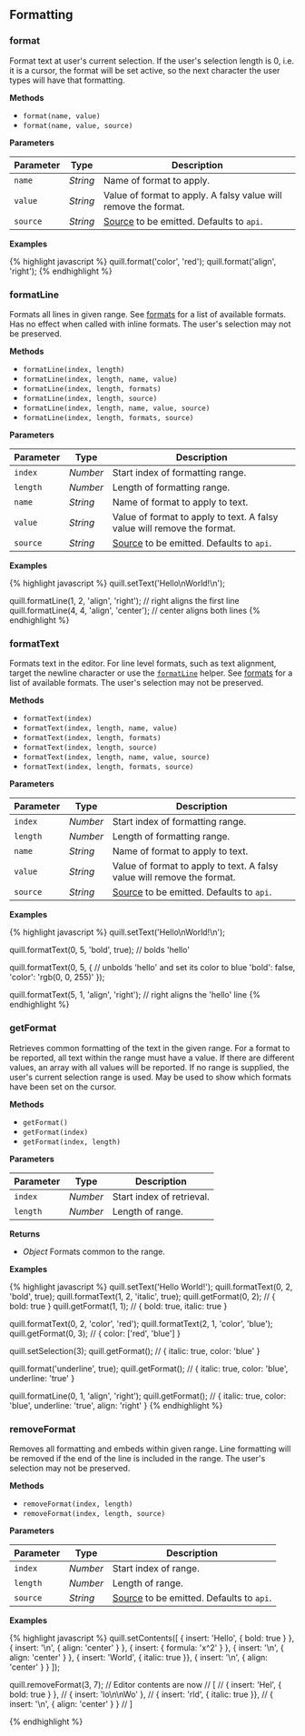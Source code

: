## Formatting

### format

Format text at user's current selection. If the user's selection length is 0, i.e. it is a cursor, the format will be set active, so the next character the user types will have that formatting.

**Methods**

- `format(name, value)`
- `format(name, value, source)`

**Parameters**

| Parameter | Type     | Description
|-----------|----------|------------
| `name`    | _String_ | Name of format to apply.
| `value`   | _String_ | Value of format to apply. A falsy value will remove the format.
| `source`  | _String_ | [Source](/docs/api/#text-change) to be emitted. Defaults to `api`.

**Examples**

{% highlight javascript %}
quill.format('color', 'red');
quill.format('align', 'right');
{% endhighlight %}


### formatLine

Formats all lines in given range. See [formats](/docs/formats/) for a list of available formats. Has no effect when called with inline formats. The user's selection may not be preserved.

**Methods**

- `formatLine(index, length)`
- `formatLine(index, length, name, value)`
- `formatLine(index, length, formats)`
- `formatLine(index, length, source)`
- `formatLine(index, length, name, value, source)`
- `formatLine(index, length, formats, source)`

**Parameters**

| Parameter | Type     | Description
|-----------|----------|------------
| `index`   | _Number_ | Start index of formatting range.
| `length`  | _Number_ | Length of formatting range.
| `name`    | _String_ | Name of format to apply to text.
| `value`   | _String_ | Value of format to apply to text. A falsy value will remove the format.
| `source`  | _String_ | [Source](/docs/api/#text-change) to be emitted. Defaults to `api`.

**Examples**

{% highlight javascript %}
quill.setText('Hello\nWorld!\n');

quill.formatLine(1, 2, 'align', 'right');   // right aligns the first line
quill.formatLine(4, 4, 'align', 'center');  // center aligns both lines
{% endhighlight %}


### formatText

Formats text in the editor. For line level formats, such as text alignment, target the newline character or use the [`formatLine`](#formatline) helper. See [formats](/docs/formats/) for a list of available formats. The user's selection may not be preserved.

**Methods**

- `formatText(index)`
- `formatText(index, length, name, value)`
- `formatText(index, length, formats)`
- `formatText(index, length, source)`
- `formatText(index, length, name, value, source)`
- `formatText(index, length, formats, source)`

**Parameters**

| Parameter | Type     | Description
|-----------|----------|------------
| `index`   | _Number_ | Start index of formatting range.
| `length`  | _Number_ | Length of formatting range.
| `name`    | _String_ | Name of format to apply to text.
| `value`   | _String_ | Value of format to apply to text. A falsy value will remove the format.
| `source`  | _String_ | [Source](/docs/api/#text-change) to be emitted. Defaults to `api`.

**Examples**

{% highlight javascript %}
quill.setText('Hello\nWorld!\n');

quill.formatText(0, 5, 'bold', true);      // bolds 'hello'

quill.formatText(0, 5, {                   // unbolds 'hello' and set its color to blue
  'bold': false,
  'color': 'rgb(0, 0, 255)'
});

quill.formatText(5, 1, 'align', 'right');  // right aligns the 'hello' line
{% endhighlight %}


### getFormat

Retrieves common formatting of the text in the given range. For a format to be reported, all text within the range must have a value. If there are different values, an array with all values will be reported. If no range is supplied, the user's current selection range is used. May be used to show which formats have been set on the cursor.

**Methods**

- `getFormat()`
- `getFormat(index)`
- `getFormat(index, length)`

**Parameters**

| Parameter | Type     | Description
|-----------|----------|------------
| `index`   | _Number_ | Start index of retrieval.
| `length`  | _Number_ | Length of range.

**Returns**

- _Object_ Formats common to the range.

**Examples**

{% highlight javascript %}
quill.setText('Hello World!');
quill.formatText(0, 2, 'bold', true);
quill.formatText(1, 2, 'italic', true);
quill.getFormat(0, 2);   // { bold: true }
quill.getFormat(1, 1);   // { bold: true, italic: true }

quill.formatText(0, 2, 'color', 'red');
quill.formatText(2, 1, 'color', 'blue');
quill.getFormat(0, 3);   // { color: ['red', 'blue'] }

quill.setSelection(3);
quill.getFormat();       // { italic: true, color: 'blue' }

quill.format('underline', true);
quill.getFormat();       // { italic: true, color: 'blue', underline: 'true' }

quill.formatLine(0, 1, 'align', 'right');
quill.getFormat();       // { italic: true, color: 'blue', underline: 'true', align: 'right' }
{% endhighlight %}


### removeFormat

Removes all formatting and embeds within given range. Line formatting will be removed if the end of the line is included in the range. The user's selection may not be preserved.

**Methods**

- `removeFormat(index, length)`
- `removeFormat(index, length, source)`

**Parameters**

| Parameter | Type     | Description
|-----------|----------|------------
| `index`   | _Number_ | Start index of range.
| `length`  | _Number_ | Length of range.
| `source`  | _String_ | [Source](/docs/api/#text-change) to be emitted. Defaults to `api`.

**Examples**

{% highlight javascript %}
quill.setContents([
  { insert: 'Hello', { bold: true } },
  { insert: '\n', { align: 'center' } },
  { insert: { formula: 'x^2' } },
  { insert: '\n', { align: 'center' } },
  { insert: 'World', { italic: true }},
  { insert: '\n', { align: 'center' } }
]);

quill.removeFormat(3, 7);
// Editor contents are now
// [
//   { insert: 'Hel', { bold: true } },
//   { insert: 'lo\n\nWo' },
//   { insert: 'rld', { italic: true }},
//   { insert: '\n', { align: 'center' } }
// ]

{% endhighlight %}
